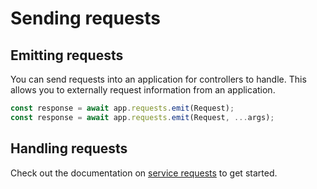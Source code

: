 # Sending requests

## Emitting requests

You can send requests into an application for controllers to handle. This allows you to externally request information
from an application.

```ts
const response = await app.requests.emit(Request);
const response = await app.requests.emit(Request, ...args);
```

## Handling requests

Check out the documentation on [service requests](../services/adding-requests.md) to get started.
